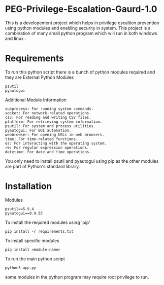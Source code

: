 # PEG-Privilege-Escalation-Gaurd-1.0
This is a developement project which helps in privilege escaltion prevention using python modules and enabling security in system.
This project is a combination of many small python program which will run in both windows and linux .

# Requirements 
To run this python script there is a bunch of python modules required and they are
External Python Modules

    psutil
    pyautogui

Additional Module Information

    subprocess: For running system commands.
    socket: For network-related operations.
    csv: For reading and writing CSV files.
    platform: For retrieving system information.
    psutil: For system and process utilities.
    pyautogui: For GUI automation.
    webbrowser: For opening URLs in web browsers.
    time: For time-related functions.
    os: For interacting with the operating system.
    re: For regular expression operations.
    datetime: For date and time operations.

You only need to install psutil and pyautogui using pip as the other modules are part of Python's standard library.

# Installation
Modules

    psutil==5.9.4
    pyautogui==0.9.53

To install the required modules using 'pip'

    pip install -r requirements.txt

To install specific modules

    pip install <module-name>

To run the main python script

    python3 app.py
some modules in the python program may require root privilege to run. 
